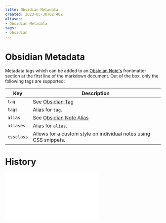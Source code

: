 ```yaml
---
title: Obsidian Metadata
created: 2023-05-30T02:48Z
aliases:
- Obsidian Metadata
tags:
- obsidian
---
```


# Obsidian Metadata

Metadata tags which can be added to an [Obsidian Note's](obsidian-note.md) frontmatter section at the first line of the markdown document. Out of the box, only the following tags are supported:

Key | Description
----|------------
`tag` | See [Obsidian Tag](obsidian-tag.md)
`tags` | Alias for `tag`.
`alias` | See [Obsidian Note Alias](obsidian-note.md)
`aliases` | Alias for `alias`.
`cssclass` | Allows for a custom style on individual notes using CSS snippets.

# History

![202305300248](entries/202305300248.md)
